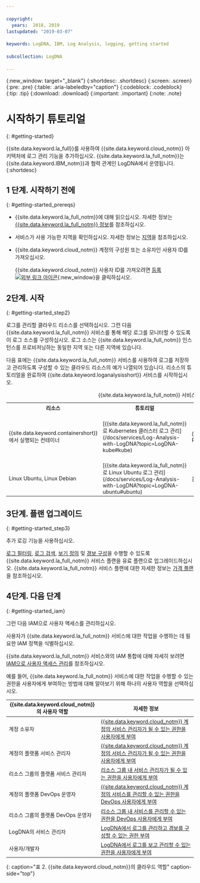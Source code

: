 ```yaml
---

copyright:
  years:  2018, 2019
lastupdated: "2019-03-07"

keywords: LogDNA, IBM, Log Analysis, logging, getting started

subcollection: LogDNA

---
```


{:new_window: target="_blank"}
{:shortdesc: .shortdesc}
{:screen: .screen}
{:pre: .pre}
{:table: .aria-labeledby="caption"}
{:codeblock: .codeblock}
{:tip: .tip}
{:download: .download}
{:important: .important}
{:note: .note}

# 시작하기 튜토리얼
{: #getting-started}

{{site.data.keyword.la_full}}를 사용하여 {{site.data.keyword.cloud_notm}} 아키텍처에 로그 관리 기능을 추가하십시오. {{site.data.keyword.la_full_notm}}는 {{site.data.keyword.IBM_notm}}과 협력 관계인 LogDNA에서 운영됩니다.
{:shortdesc}


## 1 단계. 시작하기 전에
{: #getting-started_prereqs}

* {{site.data.keyword.la_full_notm}}에 대해 읽으십시오. 자세한 정보는 [{{site.data.keyword.la_full_notm}} 정보](/docs/services/Log-Analysis-with-LogDNA?topic=LogDNA-about#about)를 참조하십시오.
* 서비스가 사용 가능한 지역을 확인하십시오. 자세한 정보는 [지역](/docs/services/Log-Analysis-with-LogDNA?topic=LogDNA-about#overview_regions)을 참조하십시오.
* {{site.data.keyword.cloud_notm}} 계정의 구성원 또는 소유자인 사용자 ID를 가져오십시오. 

    {{site.data.keyword.cloud_notm}} 사용자 ID를 가져오려면 [등록 ![외부 링크 아이콘](../../icons/launch-glyph.svg "외부 링크 아이콘")](https://cloud.ibm.com/login){:new_window}을 클릭하십시오.



## 2단계. 시작
{: #getting-started_step2}

로그를 관리할 클라우드 리소스를 선택하십시오. 그런 다음 {{site.data.keyword.la_full_notm}} 서비스를 통해 해당 로그를 모니터할 수 있도록 이 로그 소스를 구성하십시오. 로그 소스는 {{site.data.keyword.la_full_notm}} 인스턴스를 프로비저닝하는 동일한 지역 또는 다른 지역에 있습니다.

다음 표에는 {{site.data.keyword.la_full_notm}} 서비스를 사용하여 로그를 저장하고 관리하도록 구성할 수 있는 클라우드 리소스의 예가 나열되어 있습니다. 리소스의 튜토리얼을 완료하여 {{site.data.keyword.loganalysisshort}} 서비스를 시작하십시오.

<table>
  <caption>{{site.data.keyword.la_full_notm}} 서비스에 대한 작업을 시작하기 위한 튜토리얼 </caption>
  <tr>
    <th>리소스</th>
    <th>튜토리얼</th>
    <th>환경</th>
    <th>시나리오</th>
  </tr>
  <tr>
    <td>{{site.data.keyword.containershort}}에서 실행되는 컨테이너</td>
    <td>[{{site.data.keyword.la_full_notm}}로 Kubernetes 클러스터 로그 관리](/docs/services/Log-Analysis-with-LogDNA?topic=LogDNA-kube#kube)</td>
    <td>{{site.data.keyword.cloud_notm}} Public </td>
    <td>![{{site.data.keyword.containershort}} 및 {{site.data.keyword.la_full_notm}}](images/kube.png "{{site.data.keyword.containershort}} 및 {{site.data.keyword.la_full_notm}}")</td>
  </tr>
  <tr>
    <td>Linux Ubuntu, Linux Debian</td>
    <td>[{{site.data.keyword.la_full_notm}}로 Linux Ubuntu 로그 관리](/docs/services/Log-Analysis-with-LogDNA?topic=LogDNA-ubuntu#ubuntu)</td>
    <td>온프레미스</td>
    <td>![Ubuntu 서버 및 {{site.data.keyword.la_full_notm}}](images/ubuntu.png "Ubuntu 서버 및 {{site.data.keyword.la_full_notm}}")</td>
  </tr>
</table>



## 3단계. 플랜 업그레이드
{: #getting-started_step3}

추가 로깅 기능을 사용하십시오.

[로그 필터링](/docs/services/Log-Analysis-with-LogDNA?topic=LogDNA-view_logs#view_logs_step5), [로그 검색](/docs/services/Log-Analysis-with-LogDNA?topic=LogDNA-view_logs#view_logs_step6), [보기 정의](/docs/services/Log-Analysis-with-LogDNA?topic=LogDNA-view_logs#view_logs_step7) 및 [경보 구성](https://docs.logdna.com/docs/alerts)을 수행할 수 있도록 {{site.data.keyword.la_full_notm}} 서비스 플랜을 유료 플랜으로 업그레이드하십시오. {{site.data.keyword.la_full_notm}} 서비스 플랜에 대한 자세한 정보는 [가격 플랜](/docs/services/Log-Analysis-with-LogDNA?topic=LogDNA-about#overview_pricing_plans)을 참조하십시오.

## 4단계. 다음 단계 
{: #getting-started_iam}

그런 다음 IAM으로 사용자 액세스를 관리하십시오.

사용자가 {{site.data.keyword.la_full_notm}} 서비스에 대한 작업을 수행하는 데 필요한 IAM 정책을 식별하십시오.

{{site.data.keyword.la_full_notm}} 서비스와의 IAM 통합에 대해 자세히 보려면 [IAM으로 사용자 액세스 관리](/docs/services/Log-Analysis-with-LogDNA?topic=LogDNA-iam#iam)를 참조하십시오.

예를 들어, {{site.data.keyword.la_full_notm}} 서비스에 대한 작업을 수행할 수 있는 권한을 사용자에게 부여하는 방법에 대해 알아보기 위해 하나의 사용자 역할을 선택하십시오. 

| {{site.data.keyword.cloud_notm}}의 사용자 역할 | 자세한 정보                     |
|-----------------------------------------------------|------------------------------------------|
| 계정 소유자                                       | [{{site.data.keyword.cloud_notm}} 계정의 서비스 관리자가 될 수 있는 권한을 사용자에게 부여](/docs/services/Log-Analysis-with-LogDNA?topic=LogDNA-work_iam#admin_account) |
| 계정의 플랫폼 서비스 관리자       | [{{site.data.keyword.cloud_notm}} 계정의 서비스 관리자가 될 수 있는 권한을 사용자에게 부여](/docs/services/Log-Analysis-with-LogDNA?topic=LogDNA-work_iam#admin_account) |
| 리소스 그룹의 플랫폼 서비스 관리자  | [리소스 그룹 내 서비스 관리자가 될 수 있는 권한을 사용자에게 부여](/docs/services/Log-Analysis-with-LogDNA?topic=LogDNA-work_iam#admin_rg) |
| 계정의 플랫폼 DevOps 운영자           | [{{site.data.keyword.cloud_notm}} 계정의 서비스를 관리할 수 있는 권한을 DevOps 사용자에게 부여](/docs/services/Log-Analysis-with-LogDNA?topic=LogDNA-work_iam#devops_account) |
| 리소스 그룹의 플랫폼 DevOps 운영자        | [리소스 그룹 내 서비스를 관리할 수 있는 권한을 DevOps 사용자에게 부여](/docs/services/Log-Analysis-with-LogDNA?topic=LogDNA-work_iam#devops_rg) |
| LogDNA의 서비스 관리자                     | [LogDNA에서 로그를 관리하고 경보를 구성할 수 있는 권한 부여](/docs/services/Log-Analysis-with-LogDNA?topic=LogDNA-work_iam#admin_user_logdna)              |
| 사용자/개발자                                    | [LogDNA에서 로그를 보고 관리할 수 있는 권한을 사용자에게 부여](/docs/services/Log-Analysis-with-LogDNA?topic=LogDNA-work_iam#user_logdna)               |
{: caption="표 2. {{site.data.keyword.cloud_notm}}의 클라우드 역할" caption-side="top"}


